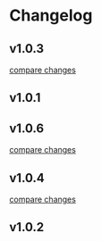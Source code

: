 # Changelog


## v1.0.3

[compare changes](https://github.com/your-org/my-module/compare/v1.0.1...v1.0.3)

## v1.0.1

## v1.0.6

[compare changes](https://github.com/your-org/my-module/compare/v1.0.4...v1.0.6)

## v1.0.4

[compare changes](https://github.com/your-org/my-module/compare/v1.0.2...v1.0.4)

## v1.0.2

